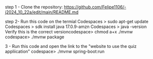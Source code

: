 step 1 - Clone the repository: https://github.com/Felipe1106/-j2024_10_22a/edit/main/README.md

step 2- Run this code on the termial
Codespaces > sudo apt-get update
Codespaces > sdk install java 17.0.9-amzn
Codespaces > java -version
Verify this is the correct versioncodespace> chmod a+x ./mvnw
codespace> ./mvnw package


3 - Run this code and open the link to the "website to use the quiz appliication"
codespace> ./mvnw spring-boot:run
